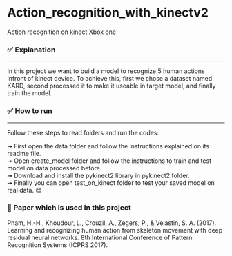 # Action_recognition_with_kinectv2
Action recognition on kinect Xbox one

### ✅ Explanation
----

In this project we want to build a model to recognize 5 human actions infront of kinect device. To achieve this, first we chose a dataset named KARD, second processed it to make it useable in target model, and finally train the model.


### ✅  How to run
----

Follow these steps to read folders and run the codes:<br>

➙ First open the data folder and follow the instructions explained on its readme file. <br>
➙ Open create_model folder and follow the instructions to train and test model on data processed before.<br>
➙ Download and install the pykinect2 library in pykinect2 folder. <br>
➙ Finally you can open test_on_kinect folder to test your saved model on real data. 😊<br>


### 📝 Paper which is used in this project
Pham, H.-H., Khoudour, L., Crouzil, A., Zegers, P., & Velastin, S. A. (2017). Learning and
recognizing human action from skeleton movement with deep residual neural networks. 8th International
Conference of Pattern Recognition Systems (ICPRS 2017).
